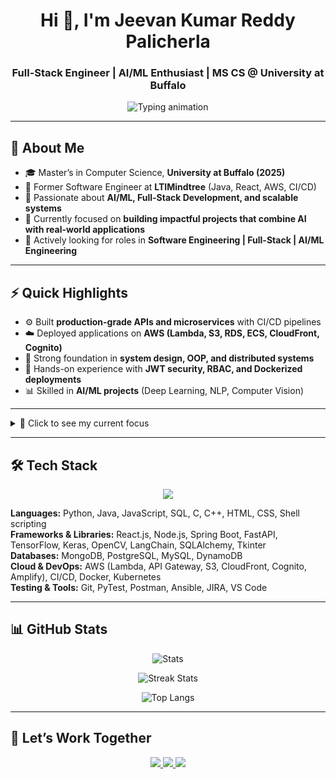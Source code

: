 <!-- Profile Header -->
<h1 align="center">Hi 👋, I'm Jeevan Kumar Reddy Palicherla</h1>
<h3 align="center">Full-Stack Engineer | AI/ML Enthusiast | MS CS @ University at Buffalo</h3>

<!-- Typing animation -->
<p align="center">
  <img src="https://readme-typing-svg.herokuapp.com?size=22&color=1ABC9C&center=true&vCenter=true&width=600&lines=Full+Stack+Developer;AI+%26+ML+Enthusiast;Software+Engineer;Always+Learning+New+Things" alt="Typing animation" />
</p>

---

## 🚀 About Me  
- 🎓 Master’s in Computer Science, **University at Buffalo (2025)**  
- 💼 Former Software Engineer at **LTIMindtree** (Java, React, AWS, CI/CD)  
- 🤖 Passionate about **AI/ML, Full-Stack Development, and scalable systems**  
- 🔭 Currently focused on **building impactful projects that combine AI with real-world applications**  
- 📌 Actively looking for roles in **Software Engineering | Full-Stack | AI/ML Engineering**

---

## ⚡ Quick Highlights  

- ⚙️ Built **production-grade APIs and microservices** with CI/CD pipelines  
- ☁️ Deployed applications on **AWS (Lambda, S3, RDS, ECS, CloudFront, Cognito)**  
- 🧩 Strong foundation in **system design, OOP, and distributed systems**  
- 🔐 Hands-on experience with **JWT security, RBAC, and Dockerized deployments**  
- 📊 Skilled in **AI/ML projects** (Deep Learning, NLP, Computer Vision)  

---

<details>
  <summary>📌 Click to see my current focus</summary>

- 🚀 Developing **AI/ML-powered applications** with Python & FastAPI  
- 🛡️ Building **secure microservices** with Spring Boot, JWT, and Docker  
- 💻 Creating **Java + React projects** to sharpen full-stack skills  
- 🤖 Exploring **LangChain + OpenAI agents** for real-world automation  

</details>

---

## 🛠️ Tech Stack  

<p align="center">
  <img src="https://skillicons.dev/icons?i=python,java,javascript,c,cpp,react,nodejs,spring,fastapi,tensorflow,pytorch,opencv,aws,docker,kubernetes,mongodb,postgresql,mysql,git" />
</p>

**Languages:** Python, Java, JavaScript, SQL, C, C++, HTML, CSS, Shell scripting  
**Frameworks & Libraries:** React.js, Node.js, Spring Boot, FastAPI, TensorFlow, Keras, OpenCV, LangChain, SQLAlchemy, Tkinter  
**Databases:** MongoDB, PostgreSQL, MySQL, DynamoDB  
**Cloud & DevOps:** AWS (Lambda, API Gateway, S3, CloudFront, Cognito, Amplify), CI/CD, Docker, Kubernetes  
**Testing & Tools:** Git, PyTest, Postman, Ansible, JIRA, VS Code  

---

## 📊 GitHub Stats  

<p align="center">
  <img src="https://github-readme-stats.vercel.app/api?username=jeevan-13&show_icons=true&theme=radical" alt="Stats" />
</p>

<p align="center">
  <img src="https://github-readme-streak-stats.herokuapp.com/?user=jeevan-13&theme=radical" alt="Streak Stats" />
</p>

<p align="center">
  <img src="https://github-readme-stats.vercel.app/api/top-langs/?username=jeevan-13&layout=compact&theme=radical" alt="Top Langs" />
</p>

---

## 🤝 Let’s Work Together  

<p align="center">
  <a href="mailto:jeevanreddypalicherla@gmail.com">
    <img src="https://img.shields.io/badge/📧 Email Me-D14836?style=for-the-badge&logo=gmail&logoColor=white" />
  </a>
  <a href="https://www.linkedin.com/in/jeevan-kumar-reddy-palicherla-240063175/">
    <img src="https://img.shields.io/badge/💼 LinkedIn-0A66C2?style=for-the-badge&logo=linkedin&logoColor=white" />
  </a>
  <a href="https://github.com/jeevan-13">
    <img src="https://img.shields.io/badge/⚡ Hire Me-333333?style=for-the-badge&logo=monster&logoColor=white" />
  </a>
</p>


